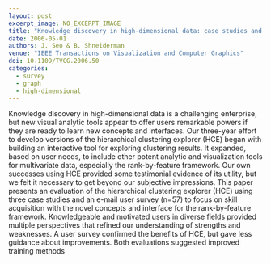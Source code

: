 ```yaml
---
layout: post
excerpt_image: NO_EXCERPT_IMAGE
title: "Knowledge discovery in high-dimensional data: case studies and a user survey for the rank-by-feature framework"
date: 2006-05-01
authors: J. Seo & B. Shneiderman
venue: "IEEE Transactions on Visualization and Computer Graphics"
doi: 10.1109/TVCG.2006.50
categories:
  - survey
  - graph
  - high-dimensional
---
```

Knowledge discovery in high-dimensional data is a challenging enterprise, but new visual analytic tools appear to offer users remarkable powers if they are ready to learn new concepts and interfaces. Our three-year effort to develop versions of the hierarchical clustering explorer (HCE) began with building an interactive tool for exploring clustering results. It expanded, based on user needs, to include other potent analytic and visualization tools for multivariate data, especially the rank-by-feature framework. Our own successes using HCE provided some testimonial evidence of its utility, but we felt it necessary to get beyond our subjective impressions. This paper presents an evaluation of the hierarchical clustering explorer (HCE) using three case studies and an e-mail user survey (n=57) to focus on skill acquisition with the novel concepts and interface for the rank-by-feature framework. Knowledgeable and motivated users in diverse fields provided multiple perspectives that refined our understanding of strengths and weaknesses. A user survey confirmed the benefits of HCE, but gave less guidance about improvements. Both evaluations suggested improved training methods
